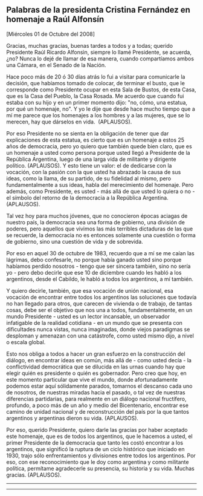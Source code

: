 Palabras de la presidenta Cristina Fernández en homenaje a Raúl Alfonsín
------------------------------------------------------------------------

[Miércoles 01 de Octubre del 2008]

Gracias, muchas gracias, buenas tardes a todos y a todas; querido
Presidente Raúl Ricardo Alfonsìn, siempre lo llamé Presidente, se
acuerda, ¿no? Nunca lo dejé de llamar de esa manera, cuando compartíamos
ambos una Cámara, en el Senado de la Nación.

Hace poco más de 20 ó 30 días atrás lo fui a visitar para comunicarle la
decisión, que habíamos tomado de colocar, de terminar el busto, que le
corresponde como Presidente ocupar en esta Sala de Bustos, de esta Casa,
que es la Casa del Pueblo, la Casa Rosada. Me acuerdo que cuando fui
estaba con su hijo y en un primer momento dijo: "no, cómo, una estatua,
por qué un homenaje, no". Y yo le dije que desde hace mucho tiempo que a
mí me parece que los homenajes a los hombres y a las mujeres, que se lo
merecen, hay que dárselos en vida.  (APLAUSOS).

Por eso Presidente no se sienta en la obligación de tener que dar
explicaciones de esta estatua, es cierto que es un homenaje a estos 25
años de democracia, pero yo quiero que también quede bien claro, que es
un homenaje a usted como persona porque usted llegó a Presidente de la
República Argentina, luego de una larga vida de militante y dirigente
político. (APLAUSOS). Y esto tiene un valor: el de dedicarse con la
vocación, con la pasión con la que usted ha abrazado la causa de sus
ideas, como la llama, de su partido, de su fidelidad al mismo, pero
fundamentalmente a sus ideas, habla del merecimiento del homenaje. Pero
además, como Presidente, es usted - más allá de que usted lo quiera o
no - el símbolo del retorno de la democracia a la República Argentina. 
(APLAUSOS).

Tal vez hoy para muchos jóvenes, que no conocieron épocas aciagas de
nuestro país, la democracia sea una forma de gobierno, una división de
poderes, pero aquellos que vivimos las más terribles dictaduras de las
que se recuerde, la democracia no es entonces solamente una cuestión o
forma de gobierno, sino una cuestión de vida y de sobrevida.

Por eso en aquel 30 de octubre de 1983, recuerdo que a mí se me caían
las lágrimas, debo confesarle, no porque había ganado usted sino porque
habíamos perdido nosotros - tengo que ser sincera también, sino no sería
yo - pero debo decirle que ese 10 de diciembre cuando les habló a los
argentinos, desde el Cabildo, le habló a todos los argentinos, a mí
también.

Y quiero decirle, también, que esa vocación de unión nacional, esa
vocación de encontrar entre todos los argentinos las soluciones que
todavía no han llegado para otros, que carecen de vivienda o de trabajo,
de tantas cosas, debe ser el objetivo que nos una a todos,
fundamentalmente, en un mundo Presidente - usted es un lector
incansable, un observador infatigable de la realidad cotidiana - en un
mundo que se presenta con dificultades nunca vistas, nunca imaginadas,
donde viejos paradigmas se desploman y amenazan con una catástrofe, como
usted mismo dijo, a nivel o escala global.

Esto nos obliga a todos a hacer un gran esfuerzo en la construcción del
diálogo, en encontrar ideas en común, más allá de - como usted decía -
la conflictividad democrática que se dilucida en las urnas cuando hay
que elegir quién es presidente o quién es gobernador. Pero creo que hoy,
en este momento particular que vive el mundo, donde afortunadamente
podemos estar aquí sólidamente parados, tomarnos el descanso cada uno de
nosotros, de nuestras miradas hacia el pasado, o tal vez de nuestras
diferencias partidarias, para realmente en un diálogo nacional
fructífero, profundo, a poco más de un año y medio del Bicentenario,
encontrar ese camino de unidad nacional y de reconstrucción del país por
la que tantos argentinos y argentinas dieron su vida. (APLAUSOS).

Por eso, querido Presidente, quiero darle las gracias por haber aceptado
este homenaje, que es de todos los argentinos, que le hacemos a usted,
el primer Presidente de la democracia que tanto les costó encontrar a
los argentinos, que significó la ruptura de un ciclo histórico que
iniciado en 1930, trajo sólo enfrentamientos y divisiones entre todos
los argentinos. Por eso, con ese reconocimiento que le doy como
argentina y como militante política, permítame agradecerle su presencia,
su historia y su vida. Muchas gracias. (APLAUSOS).

****

****
